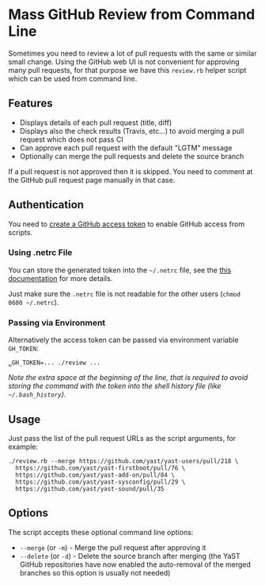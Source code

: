 # Mass GitHub Review from Command Line

Sometimes you need to review a lot of pull requests with the same or similar
small change. Using the GitHub web UI is not convenient for approving many pull
requests, for that purpose we have this `review.rb` helper script which can be
used from command line.

## Features

- Displays details of each pull request (title, diff)
- Displays also the check results (Travis, etc...) to avoid merging a pull
  request which does not pass CI
- Can approve each pull request with the default "LGTM" message
- Optionally can merge the pull requests and delete the source branch

If a pull request is not approved then it is skipped. You need to comment
at the GitHub pull request page manually in that case.

## Authentication

You need to [create a GitHub access token](https://github.com/settings/tokens)
to enable GitHub access from scripts.

### Using .netrc File

You can store the generated token into the `~/.netrc` file, see the
[this documentation](https://github.com/octokit/octokit.rb#using-a-netrc-file)
for more details.

Just make sure the `.netrc` file is not readable for the other users
(`chmod 0600 ~/.netrc`).

### Passing via Environment

Alternatively the access token can be passed via environment variable `GH_TOKEN`:

```shell
␣GH_TOKEN=... ./review ...
```

*Note the extra space at the beginning of the line, that is required to
avoid storing the command with the token into the shell history file
(like `~/.bash_history`).*

## Usage

Just pass the list of the pull request URLs as the script arguments, for
example:

```shell
./review.rb --merge https://github.com/yast/yast-users/pull/218 \
  https://github.com/yast/yast-firstboot/pull/76 \
  https://github.com/yast/yast-add-on/pull/84 \
  https://github.com/yast/yast-sysconfig/pull/29 \
  https://github.com/yast/yast-sound/pull/35
```

## Options

The script accepts these optional command line options:

- `--merge` (or `-m`) - Merge the pull request after approving it
- `--delete` (or `-d`) - Delete the source branch after merging (the YaST
  GitHub repositories have now enabled the auto-removal of the merged branches
  so this option is usually not needed)
